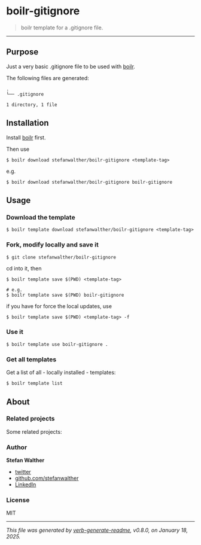 # boilr-gitignore

> boilr template for a .gitignore file.

---

## Purpose
Just a very basic .gitignore file to be used with [boilr](https://github.com/tmrts/boilr).

The following files are generated:

```
.
└── .gitignore

1 directory, 1 file

```

## Installation
Install [boilr](https://github.com/tmrts/boilr) first. 

Then use 

```
$ boilr download stefanwalther/boilr-gitignore <template-tag>
```

e.g.
```
$ boilr download stefanwalther/boilr-gitignore boilr-gitignore
```

## Usage
### Download the template

```
$ boilr template download stefanwalther/boilr-gitignore <template-tag>
```

### Fork, modify locally and save it

```
$ git clone stefanwalther/boilr-gitignore
```

cd into it, then

```
$ boilr template save $(PWD) <template-tag>

# e.g. 
$ boilr template save $(PWD) boilr-gitignore
```

if you have for force the local updates, use

```
$ boilr template save $(PWD) <template-tag> -f
```

### Use it

```
$ boilr template use boilr-gitignore .
```

### Get all templates

Get a list of all - locally installed - templates:

```
$ boilr template list
```

## About

### Related projects
Some related projects:

 

### Author
**Stefan Walther**

* [twitter](http://twitter.com/waltherstefan)  
* [github.com/stefanwalther](http://github.com/stefanwalther) 
* [LinkedIn](https://www.linkedin.com/in/stefanwalther/)

### License
MIT

***

_This file was generated by [verb-generate-readme](https://github.com/verbose/verb-generate-readme), v0.8.0, on January 18, 2025._

